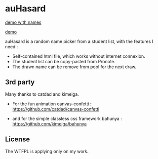 # auHasard

[demo with names](http://pgazaniol.free.fr/SITE/auHasard.html?names=Christy%20Lowe,Mrs.%20Cielo%20Baumbach,Elsie%20Thiel,Blanca%20Kub,Cyrus%20Christiansen,Alana%20Gutkowski,Claudia%20Kautzer,Lue%20Baumbach,Orin%20Daugherty,Ms.%20Lamar%20Wisozk,Hazle%20Fritsch,Eleanore%20O%27Keefe,Lorenzo%20Roob,Karson%20Gibson,Krystel%20Howe)

[demo](http://pgazaniol.free.fr/SITE/auHasard.html)

auHasard is a random name picker from a student list, with the features I need :

* Self-contained html file, which works without internet connexion.
* The student list can be copy-pasted from Pronote.
* The drawn name can be remove from pool for the next draw.

## 3rd party

Many thanks to catdad and kimeiga.

* For the fun animation canvas-confetti : https://github.com/catdad/canvas-confetti

* and for the simple classless css framework bahunya : https://github.com/kimeiga/bahunya

## License
The WTFPL is applying only on my work.


